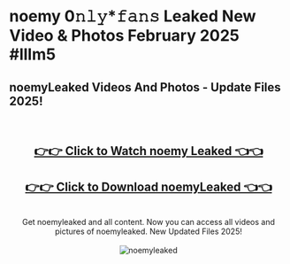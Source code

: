 # noemy 0𝚗𝚕𝚢*𝚏𝚊𝚗𝚜 Leaked New Video & Photos February 2025 #lllm5

<h2>noemyLeaked Videos And Photos - Update Files 2025!</h2>
<br>
<div align="center">
<h2><a href="https://mediaupload.pro?title=noemy&ref=11F" rel="nofollow">👉👉 Click to Watch noemy Leaked 👈👈</a></h2>
<h2><a href="https://mediaupload.pro?title=noemy&ref=11F" rel="nofollow">👉👉 Click to Download noemyLeaked 👈👈</a></h2>
<br>
Get noemyleaked and all content. Now you can access all videos and pictures of noemyleaked. New Updated Files 2025!
<br>
<br>
<a href="https://mediaupload.pro?title=noemy&ref=11F" rel="nofollow" data-target="animated-image.originalLink"><img src="https://i.ibb.co/Gkj2r4b/banner.png" alt="noemyleaked" style="max-width: 100%; display: inline-block;" data-target="animated-image.originalImage"></a>
</div>
<br>

